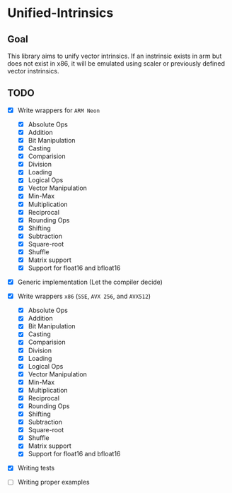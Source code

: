 # Unified-Intrinsics

## Goal
This library aims to unify vector intrinsics. If an instrinsic exists in arm but does not exist in x86, it will be emulated using scaler or previously defined vector instrinsics.

## TODO
- [x] Write wrappers for `ARM Neon`
    - [x] Absolute Ops
    - [x] Addition
    - [x] Bit Manipulation
    - [x] Casting
    - [x] Comparision
    - [x] Division
    - [x] Loading
    - [x] Logical Ops
    - [x] Vector Manipulation
    - [x] Min-Max
    - [x] Multiplication
    - [x] Reciprocal
    - [x] Rounding Ops
    - [x] Shifting
    - [x] Subtraction
    - [x] Square-root
    - [x] Shuffle
    - [x] Matrix support
    - [x] Support for float16 and bfloat16
- [x] Generic implementation (Let the compiler decide)
- [x] Write wrappers `x86` (`SSE`, `AVX 256`, and `AVX512`)
    - [x] Absolute Ops
    - [x] Addition
    - [x] Bit Manipulation
    - [x] Casting
    - [x] Comparision
    - [x] Division
    - [x] Loading
    - [x] Logical Ops
    - [x] Vector Manipulation
    - [x] Min-Max
    - [x] Multiplication
    - [x] Reciprocal
    - [x] Rounding Ops
    - [x] Shifting
    - [x] Subtraction
    - [x] Square-root
    - [x] Shuffle
    - [x] Matrix support
    - [x] Support for float16 and bfloat16
- [x] Writing tests
- [ ] Writing proper examples

